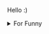 

Hello :)  <details>

<summary>For Funny</summary>




<!--START_SECTION:waka-->
![Code Time](http://img.shields.io/badge/Code%20Time-190%20hrs%2016%20mins-blue)

![Profile Views](http://img.shields.io/badge/Profile%20Views-14-blue)

**🐱 My GitHub Data** 

> 🏆 580 Contributions in the Year 2022
 > 
> 📦 77.2 kB Used in GitHub's Storage 
 > 
> 💼 Opted to Hire
 > 
> 📜 49 Public Repositories 
 > 
> 🔑 1 Private Repository 
 > 
**I'm a Night 🦉** 

```text
🌞 Morning    84 commits     ████░░░░░░░░░░░░░░░░░░░░░   15.85% 
🌆 Daytime    157 commits    ███████░░░░░░░░░░░░░░░░░░   29.62% 
🌃 Evening    134 commits    ██████░░░░░░░░░░░░░░░░░░░   25.28% 
🌙 Night      155 commits    ███████░░░░░░░░░░░░░░░░░░   29.25%

```
📅 **I'm Most Productive on Monday** 

```text
Monday       101 commits    ████░░░░░░░░░░░░░░░░░░░░░   19.06% 
Tuesday      53 commits     ██░░░░░░░░░░░░░░░░░░░░░░░   10.0% 
Wednesday    70 commits     ███░░░░░░░░░░░░░░░░░░░░░░   13.21% 
Thursday     70 commits     ███░░░░░░░░░░░░░░░░░░░░░░   13.21% 
Friday       101 commits    ████░░░░░░░░░░░░░░░░░░░░░   19.06% 
Saturday     56 commits     ██░░░░░░░░░░░░░░░░░░░░░░░   10.57% 
Sunday       79 commits     ███░░░░░░░░░░░░░░░░░░░░░░   14.91%

```


📊 **This Week I Spent My Time On** 

```text
⌚︎ Time Zone: Europe/Istanbul

💬 Programming Languages: 
JavaScript               1 hr 3 mins         ███████████░░░░░░░░░░░░░░   47.29% 
TypeScript               59 mins             ███████████░░░░░░░░░░░░░░   44.14% 
CSS                      9 mins              █░░░░░░░░░░░░░░░░░░░░░░░░   6.79% 
Git Config               1 min               ░░░░░░░░░░░░░░░░░░░░░░░░░   1.14% 
JSON                     0 secs              ░░░░░░░░░░░░░░░░░░░░░░░░░   0.54%

🐱‍💻 Projects: 
awaseru                  1 hr 14 mins        ██████████████░░░░░░░░░░░   55.86% 
Unknown Project          59 mins             ███████████░░░░░░░░░░░░░░   44.14%

```

**I Mostly Code in JavaScript** 

```text
JavaScript               19 repos            ████████████░░░░░░░░░░░░░   47.5% 
HTML                     7 repos             ████░░░░░░░░░░░░░░░░░░░░░   17.5% 
CSS                      6 repos             ███░░░░░░░░░░░░░░░░░░░░░░   15.0% 
Swift                    5 repos             ███░░░░░░░░░░░░░░░░░░░░░░   12.5% 
TypeScript               2 repos             █░░░░░░░░░░░░░░░░░░░░░░░░   5.0%

```



 Last Updated on 17/10/2022 19:13:01 UTC
<!--END_SECTION:waka-->

</details>
